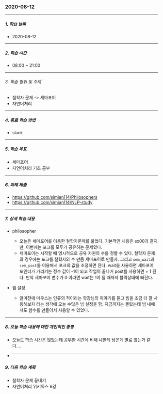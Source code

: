 ### 2020-08-12

-----
##### 1. 학습 날짜
- 2020-08-12

-----
##### 2. 학습 시간
- 08:00 ~ 21:00


-----
###### 3. 학습 범위 및 주제
- 철학자 문제 -> 세마포어
- 자연어처리

-----
##### 4. 동료 학습 방법
- slack

-----
##### 5. 학습 목표
- 세마포어
- 자연어처리 기초 공부

-----
##### 6. 과제 제출
- https://github.com/simian114/Philosophers
- https://github.com/simian114/NLP-study

-----
##### 7. 상세 학습 내용

- philosopher
    - 오늘은 세마포어를 이용한 철학자문제를 풀었다. 기본적인 내용은 ex00과 같지만, 이번에는 포크를 모두가 공유하는 문제였다.
    - 세마포어는 시작할 때 명시적으로 공유 자원의 수를 정할 수 있다. 철학자 문제의 경우에는 포크를 철학자의 수 만큼 세마포어로 만들자. 그리고 ```sem_wait```과 ```sem_post```를 이용해서 포크의 값을 조정하면 된다. wait을 사용하면 세마포어 포인터가 가리키는 정수 값이 -1이 되고 작업이 끝나거 post를 사용하면 + 1 된다. 만약 세마포어 변수가 0 이라면 wait는 1이 될 때까지 블락상태에 빠진다.

- 빔 설정
    - 얼마전에 마우스는 인류의 적이라는 학장님의 이야기를 듣고 빔을 조금 더 잘 사용해보자 라는 생각에 오늘 수많은 빔 설정을 함. 지금까지는 몰랐는데 빔 내에서도 함수를 만들어서 사용할 수 있었다.

-----
##### 8. 오늘 학습 내용에 대한 개인적인 총평
- 오늘도 학습 시간은 많았는데 공부한 시간에 비해 나한테 남은게 별로 없는거 같다....
- 
  -----
##### 9. 다음 학습 계획
- 철학자 문제 끝내기
- 자연어처리 위키독스 6강
